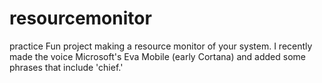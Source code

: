 # resourcemonitor
practice
Fun project making a resource monitor of your system. I recently made the voice Microsoft's Eva Mobile (early Cortana) and 
added some phrases that include 'chief.' 
